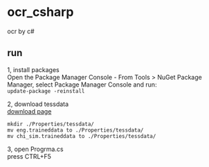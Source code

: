 # ocr_csharp
ocr by c#

## run
1, install packages    
Open the Package Manager Console - From Tools > NuGet Package Manager, select Package Manager Console and run:    
`update-package -reinstall`

2, download tessdata    
[download page](https://tesseract-ocr.github.io/tessdoc/Data-Files#data-files-for-version-304305)

```
mkdir ./Properties/tessdata/
mv eng.traineddata to ./Properties/tessdata/
mv chi_sim.traineddata to ./Properties/tessdata/
```

3, open Progrma.cs    
press CTRL+F5
